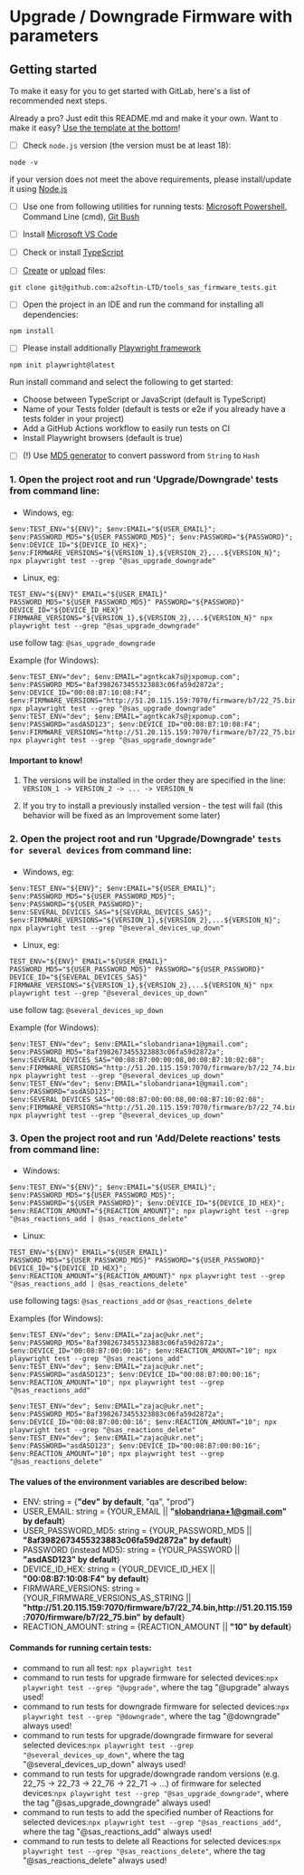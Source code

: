 # Upgrade / Downgrade Firmware with parameters


## Getting started

To make it easy for you to get started with GitLab, here's a list of recommended next steps.

Already a pro? Just edit this README.md and make it your own. Want to make it easy? [Use the template at the bottom](#editing-this-readme)!

- [ ] Check `node.js` version (the version must be at least 18):

```
node -v
```
if your version does not meet the above requirements, please install/update it using [Node.js](https://nodejs.org/)

- [ ] Use one from following utilities for running tests: [Microsoft Powershell](https://learn.microsoft.com/en-us/powershell/scripting/install/installing-powershell-on-windows?view=powershell-7.5#installing-the-msi-package), Command Line (cmd), [Git Bush](https://git-scm.com/)

- [ ] Install [Microsoft VS Code](https://code.visualstudio.com/download)

- [ ] Check or install [TypeScript](https://www.typescriptlang.org/download/)

- [ ] [Create](https://docs.gitlab.com/ee/user/project/repository/web_editor.html#create-a-file) or [upload](https://docs.gitlab.com/ee/user/project/repository/web_editor.html#upload-a-file) files:
```
git clone git@github.com:a2softin-LTD/tools_sas_firmware_tests.git
```

- [ ] Open the project in an IDE and run the command for installing all dependencies:
```
npm install
```

- [ ] Please install additionally [Playwright framework](https://playwright.dev/docs/intro)
```
npm init playwright@latest
```
Run install command and select the following to get started:
- Choose between TypeScript or JavaScript (default is TypeScript)
- Name of your Tests folder (default is tests or e2e if you already have a tests folder in your project)
- Add a GitHub Actions workflow to easily run tests on CI
- Install Playwright browsers (default is true)

- [ ] (!) Use [MD5 generator](https://www.md5hashgenerator.com/) to convert password from `String` to `Hash`


### 1. Open the project root and run 'Upgrade/Downgrade' tests from command line:
####
- Windows, eg:

```
$env:TEST_ENV="${ENV}"; $env:EMAIL="${USER_EMAIL}"; $env:PASSWORD_MD5="${USER_PASSWORD_MD5}"; $env:PASSWORD="${PASSWORD}"; $env:DEVICE_ID="${DEVICE_ID_HEX}"; $env:FIRMWARE_VERSIONS="${VERSION_1},${VERSION_2},...${VERSION_N}"; npx playwright test --grep "@sas_upgrade_downgrade"
```
- Linux, eg:
```
TEST_ENV="${ENV}" EMAIL="${USER_EMAIL}" PASSWORD_MD5="${USER_PASSWORD_MD5}" PASSWORD="${PASSWORD}" DEVICE_ID="${DEVICE_ID_HEX}" FIRMWARE_VERSIONS="${VERSION_1},${VERSION_2},...${VERSION_N}" npx playwright test --grep "@sas_upgrade_downgrade"
```
use follow tag: `@sas_upgrade_downgrade`

Example (for Windows):
```` 
$env:TEST_ENV="dev"; $env:EMAIL="agntkcak7s@jxpomup.com"; $env:PASSWORD_MD5="8af3982673455323883c06fa59d2872a"; $env:DEVICE_ID="00:08:B7:10:08:F4"; $env:FIRMWARE_VERSIONS="http://51.20.115.159:7070/firmware/b7/22_75.bin,http://51.20.115.159:7070/firmware/b7/22_74.bin"; npx playwright test --grep "@sas_upgrade_downgrade"
$env:TEST_ENV="dev"; $env:EMAIL="agntkcak7s@jxpomup.com"; $env:PASSWORD="asdASD123"; $env:DEVICE_ID="00:08:B7:10:08:F4"; $env:FIRMWARE_VERSIONS="http://51.20.115.159:7070/firmware/b7/22_75.bin,http://51.20.115.159:7070/firmware/b7/22_74.bin"; npx playwright test --grep "@sas_upgrade_downgrade"
````
#### Important to know!
1. The versions will be installed in the order they are specified in the line: `VERSION_1 -> VERSION_2 -> ... -> VERSION_N`

2. If you try to install a previously installed version - the test will fail (this behavior will be fixed as an Improvement some later)

### 2. Open the project root and run 'Upgrade/Downgrade' `tests for several devices` from command line:
####
- Windows, eg:

```
$env:TEST_ENV="${ENV}"; $env:EMAIL="${USER_EMAIL}"; $env:PASSWORD_MD5="${USER_PASSWORD_MD5}"; $env:PASSWORD="${USER_PASSWORD}"; $env:SEVERAL_DEVICES_SAS="${SEVERAL_DEVICES_SAS}"; $env:FIRMWARE_VERSIONS="${VERSION_1},${VERSION_2},...${VERSION_N}"; npx playwright test --grep "@several_devices_up_down"
```
- Linux, eg:
```
TEST_ENV="${ENV}" EMAIL="${USER_EMAIL}" PASSWORD_MD5="${USER_PASSWORD_MD5}" PASSWORD="${USER_PASSWORD}" DEVICE_ID="${SEVERAL_DEVICES_SAS}" FIRMWARE_VERSIONS="${VERSION_1},${VERSION_2},...${VERSION_N}" npx playwright test --grep "@several_devices_up_down"
```
use follow tag: `@several_devices_up_down`

Example (for Windows):
```` 
$env:TEST_ENV="dev"; $env:EMAIL="slobandriana+1@gmail.com"; $env:PASSWORD_MD5="8af3982673455323883c06fa59d2872a"; $env:SEVERAL_DEVICES_SAS="00:08:B7:00:00:08,00:08:B7:10:02:08"; $env:FIRMWARE_VERSIONS="http://51.20.115.159:7070/firmware/b7/22_74.bin,http://51.20.115.159:7070/firmware/b7/22_75.bin"; npx playwright test --grep "@several_devices_up_down"
$env:TEST_ENV="dev"; $env:EMAIL="slobandriana+1@gmail.com"; $env:PASSWORD="asdASD123"; $env:SEVERAL_DEVICES_SAS="00:08:B7:00:00:08,00:08:B7:10:02:08"; $env:FIRMWARE_VERSIONS="http://51.20.115.159:7070/firmware/b7/22_74.bin,http://51.20.115.159:7070/firmware/b7/22_75.bin"; npx playwright test --grep "@several_devices_up_down"
````


### 3. Open the project root and run 'Add/Delete reactions' tests from command line:
####
- Windows:

```
$env:TEST_ENV="${ENV}"; $env:EMAIL="${USER_EMAIL}"; $env:PASSWORD_MD5="${USER_PASSWORD_MD5}"; $env:PASSWORD="${USER_PASSWORD}"; $env:DEVICE_ID="${DEVICE_ID_HEX}"; $env:REACTION_AMOUNT="${REACTION_AMOUNT}"; npx playwright test --grep "@sas_reactions_add | @sas_reactions_delete"
```
- Linux:
```
TEST_ENV="${ENV}" EMAIL="${USER_EMAIL}" PASSWORD_MD5="${USER_PASSWORD_MD5}" PASSWORD="${USER_PASSWORD}" DEVICE_ID="${DEVICE_ID_HEX}"; $env:REACTION_AMOUNT="${REACTION_AMOUNT}" npx playwright test --grep "@sas_reactions_add | @sas_reactions_delete"
```
use following tags: `@sas_reactions_add` or `@sas_reactions_delete`

Examples (for Windows):
```` 
$env:TEST_ENV="dev"; $env:EMAIL="zajac@ukr.net"; $env:PASSWORD_MD5="8af3982673455323883c06fa59d2872a"; $env:DEVICE_ID="00:08:B7:00:00:16"; $env:REACTION_AMOUNT="10"; npx playwright test --grep "@sas_reactions_add" 
$env:TEST_ENV="dev"; $env:EMAIL="zajac@ukr.net"; $env:PASSWORD="asdASD123"; $env:DEVICE_ID="00:08:B7:00:00:16"; $env:REACTION_AMOUNT="10"; npx playwright test --grep "@sas_reactions_add" 

$env:TEST_ENV="dev"; $env:EMAIL="zajac@ukr.net"; $env:PASSWORD_MD5="8af3982673455323883c06fa59d2872a"; $env:DEVICE_ID="00:08:B7:00:00:16"; $env:REACTION_AMOUNT="10"; npx playwright test --grep "@sas_reactions_delete"
$env:TEST_ENV="dev"; $env:EMAIL="zajac@ukr.net"; $env:PASSWORD="asdASD123"; $env:DEVICE_ID="00:08:B7:00:00:16"; $env:REACTION_AMOUNT="10"; npx playwright test --grep "@sas_reactions_delete"
````

#### The values of the environment variables are described below:
- ENV: string = {**"dev"** **by default**, "qa", "prod"}
- USER_EMAIL: string = {YOUR_EMAIL || **"slobandriana+1@gmail.com" by default**}
- USER_PASSWORD_MD5: string = {YOUR_PASSWORD_MD5 || **"8af3982673455323883c06fa59d2872a" by default**}
- PASSWORD (instead MD5): string = {YOUR_PASSWORD || **"asdASD123" by default**}
- DEVICE_ID_HEX: string = {YOUR_DEVICE_ID_HEX || **"00:08:B7:10:08:F4" by default**}
- FIRMWARE_VERSIONS: string = {YOUR_FIRMWARE_VERSIONS_AS_STRING || **"http:\/\/51.20.115.159:7070/firmware/b7/22_74.bin,http:\/\/51.20.115.159:7070/firmware/b7/22_75.bin" by default**}
- REACTION_AMOUNT: string = {REACTION_AMOUNT || **"10" by default**}

#### Commands for running certain tests:
- command to run all test: `npx playwright test` 
- command to run tests for upgrade firmware for selected devices:`npx playwright test --grep "@upgrade"`, where the tag "@upgrade" always used!
- command to run tests for downgrade firmware for selected devices:`npx playwright test --grep "@downgrade"`, where the tag "@downgrade" always used!
- command to run tests for upgrade/downgrade firmware for several selected devices:`npx playwright test --grep "@several_devices_up_down"`, where the tag "@several_devices_up_down" always used!
- command to run tests for upgrade/downgrade random versions (e.g. 22_75 -> 22_73 -> 22_76 -> 22_71 -> ...) of firmware for selected devices:`npx playwright test --grep "@sas_upgrade_downgrade"`, where the tag "@sas_upgrade_downgrade" always used!
- command to run tests to add the specified number of Reactions for selected devices:`npx playwright test --grep "@sas_reactions_add"`, where the tag "@sas_reactions_add" always used!
- command to run tests to delete all Reactions for selected devices:`npx playwright test --grep "@sas_reactions_delete"`, where the tag "@sas_reactions_delete" always used!
